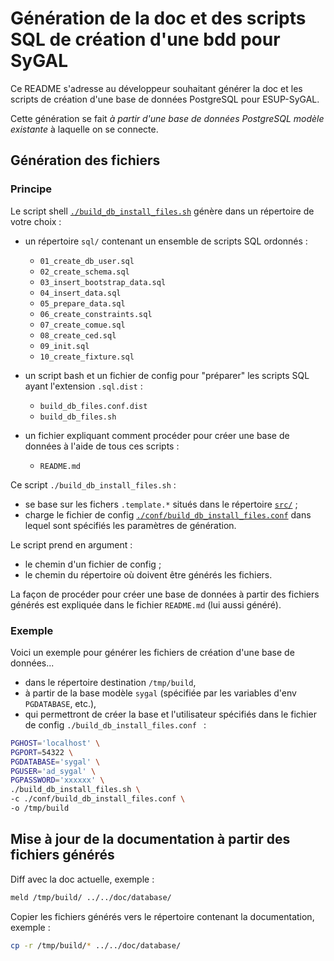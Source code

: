 Génération de la doc et des scripts SQL de création d'une bdd pour SyGAL
========================================================================

Ce README s'adresse au développeur souhaitant générer la doc et les scripts de création d'une base de données 
PostgreSQL pour ESUP-SyGAL. 

Cette génération se fait *à partir d'une base de données PostgreSQL modèle existante* à laquelle on se connecte.

Génération des fichiers
-----------------------

### Principe

Le script shell [`./build_db_install_files.sh`](build_db_install_files.sh) génère dans un répertoire de votre choix :

  - un répertoire `sql/` contenant un ensemble de scripts SQL ordonnés :
    - `01_create_db_user.sql`
    - `02_create_schema.sql`
    - `03_insert_bootstrap_data.sql`
    - `04_insert_data.sql`
    - `05_prepare_data.sql`
    - `06_create_constraints.sql`
    - `07_create_comue.sql`
    - `08_create_ced.sql`
    - `09_init.sql`
    - `10_create_fixture.sql`
      
  - un script bash et un fichier de config pour "préparer" les scripts SQL ayant l'extension `.sql.dist` :    
    - `build_db_files.conf.dist`
    - `build_db_files.sh`
    
  - un fichier expliquant comment procéder pour créer une base de données à l'aide de tous ces scripts :
    - `README.md`

Ce script `./build_db_install_files.sh` :
  - se base sur les fichers `.template.*` situés dans le répertoire [`src/`](src) ;
  - charge le fichier de config [`./conf/build_db_install_files.conf`](conf/build_db_install_files.conf)
    dans lequel sont spécifiés les paramètres de génération.

Le script prend en argument :
  - le chemin d'un fichier de config ;
  - le chemin du répertoire où doivent être générés les fichiers.

La façon de procéder pour créer une base de données à partir des fichiers générés est expliquée dans le fichier
`README.md` (lui aussi généré).

### Exemple

Voici un exemple pour générer les fichiers de création d'une base de données...
  - dans le répertoire destination `/tmp/build`,
  - à partir de la base modèle `sygal` (spécifiée par les variables d'env `PGDATABASE`, etc.),
  - qui permettront de créer la base et l'utilisateur spécifiés dans le fichier de config 
    `./build_db_install_files.conf ` :

```bash
PGHOST='localhost' \
PGPORT=54322 \
PGDATABASE='sygal' \
PGUSER='ad_sygal' \
PGPASSWORD='xxxxxx' \
./build_db_install_files.sh \
-c ./conf/build_db_install_files.conf \
-o /tmp/build
```


Mise à jour de la documentation à partir des fichiers générés
-------------------------------------------------------------

Diff avec la doc actuelle, exemple :

```bash
meld /tmp/build/ ../../doc/database/
```

Copier les fichiers générés vers le répertoire contenant la documentation, exemple :

```bash
cp -r /tmp/build/* ../../doc/database/
```
